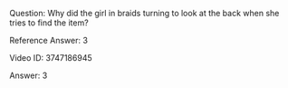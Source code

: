 Question: Why did the girl in braids turning to look at the back when she tries to find the item?

Reference Answer: 3

Video ID: 3747186945

Answer: 3


